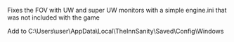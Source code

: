 Fixes the FOV with UW and super UW monitors with a simple engine.ini that was not included with the game

Add to C:\Users\user\AppData\Local\TheInnSanity\Saved\Config\Windows
